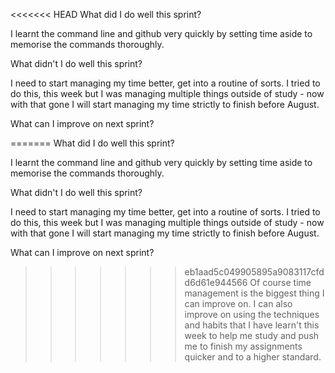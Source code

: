 <<<<<<< HEAD
What did I do well this sprint?

I learnt the command line and github very quickly by setting time aside to memorise the commands thoroughly.

What didn't I do well this sprint?

I need to start managing my time better, get into a routine of sorts. I tried to do this, this week but I was managing multiple things outside of study - now with that gone I will start managing my time strictly to finish before August.

What can I improve on next sprint?

=======
What did I do well this sprint?

I learnt the command line and github very quickly by setting time aside to memorise the commands thoroughly.

What didn't I do well this sprint?

I need to start managing my time better, get into a routine of sorts. I tried to do this, this week but I was managing multiple things outside of study - now with that gone I will start managing my time strictly to finish before August.

What can I improve on next sprint?

>>>>>>> eb1aad5c049905895a9083117cfdd6d61e944566
Of course time management is the biggest thing I can improve on. I can also improve on using the techniques and habits that I have learn't this week to help me study and push me to finish my assignments quicker and to a higher standard.